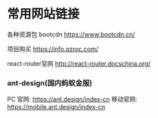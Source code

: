 # 常用网站链接

各种资源包
bootcdn
https://www.bootcdn.cn/

项目购买
https://info.qzroc.com/


react-router官网
http://react-router.docschina.org/


### ant-design(国内蚂蚁金服)
PC 官网: https://ant.design/index-cn
移动官网: https://mobile.ant.design/index-cn